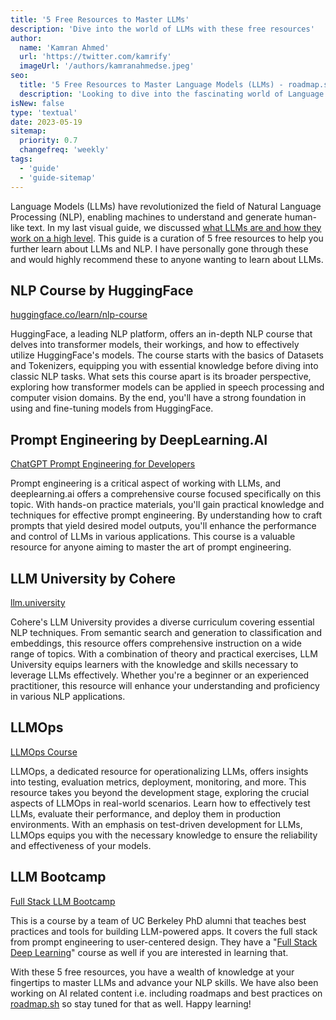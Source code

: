 ```yaml
---
title: '5 Free Resources to Master LLMs'
description: 'Dive into the world of LLMs with these free resources'
author:
  name: 'Kamran Ahmed'
  url: 'https://twitter.com/kamrify'
  imageUrl: '/authors/kamranahmedse.jpeg'
seo:
  title: '5 Free Resources to Master Language Models (LLMs) - roadmap.sh'
  description: 'Looking to dive into the fascinating world of Language Models (LLMs)? Discover the top 5 free resources that will help you learn and excel in understanding LLMs. From comprehensive tutorials to interactive courses, this blog post provides you with the ultimate guide to sharpen your skills and unravel the potential of language models. Start your journey today and become a pro in LLMs without spending a dime!'
isNew: false
type: 'textual'
date: 2023-05-19
sitemap:
  priority: 0.7
  changefreq: 'weekly'
tags:
  - 'guide'
  - 'guide-sitemap'
---
```


Language Models (LLMs) have revolutionized the field of Natural Language Processing (NLP), enabling machines to understand and generate human-like text. In my last visual guide, we discussed [what LLMs are and how they work on a high level](https://roadmap.sh/guides/introduction-to-llms). This guide is a curation of 5 free resources to help you further learn about LLMs and NLP. I have personally gone through these and would highly recommend these to anyone wanting to learn about LLMs.

## NLP Course by HuggingFace

[huggingface.co/learn/nlp-course](https://huggingface.co/learn/nlp-course/chapter1/1)

HuggingFace, a leading NLP platform, offers an in-depth NLP course that delves into transformer models, their workings, and how to effectively utilize HuggingFace's models. The course starts with the basics of Datasets and Tokenizers, equipping you with essential knowledge before diving into classic NLP tasks. What sets this course apart is its broader perspective, exploring how transformer models can be applied in speech processing and computer vision domains. By the end, you'll have a strong foundation in using and fine-tuning models from HuggingFace.

## Prompt Engineering by DeepLearning.AI

[ChatGPT Prompt Engineering for Developers](https://deeplearning.ai/short-courses/chatgpt-prompt-engineering-for-developers/)

Prompt engineering is a critical aspect of working with LLMs, and deeplearning.ai offers a comprehensive course focused specifically on this topic. With hands-on practice materials, you'll gain practical knowledge and techniques for effective prompt engineering. By understanding how to craft prompts that yield desired model outputs, you'll enhance the performance and control of LLMs in various applications. This course is a valuable resource for anyone aiming to master the art of prompt engineering.

## LLM University by Cohere

[llm.university](https://docs.cohere.com/docs/llmu)

Cohere's LLM University provides a diverse curriculum covering essential NLP techniques. From semantic search and generation to classification and embeddings, this resource offers comprehensive instruction on a wide range of topics. With a combination of theory and practical exercises, LLM University equips learners with the knowledge and skills necessary to leverage LLMs effectively. Whether you're a beginner or an experienced practitioner, this resource will enhance your understanding and proficiency in various NLP applications.

## LLMOps

[LLMOps Course](https://fullstackdeeplearning.com/llm-bootcamp/spring-2023/llmops/)

LLMOps, a dedicated resource for operationalizing LLMs, offers insights into testing, evaluation metrics, deployment, monitoring, and more. This resource takes you beyond the development stage, exploring the crucial aspects of LLMOps in real-world scenarios. Learn how to effectively test LLMs, evaluate their performance, and deploy them in production environments. With an emphasis on test-driven development for LLMs, LLMOps equips you with the necessary knowledge to ensure the reliability and effectiveness of your models.

## LLM Bootcamp

[Full Stack LLM Bootcamp](https://fullstackdeeplearning.com/llm-bootcamp/)

This is a course by a team of UC Berkeley PhD alumni that teaches best practices and tools for building LLM-powered apps. It covers the full stack from prompt engineering to user-centered design. They have a "[Full Stack Deep Learning](https://fullstackdeeplearning.com/course/)" course as well if you are interested in learning that.

With these 5 free resources, you have a wealth of knowledge at your fingertips to master LLMs and advance your NLP skills. We have also been working on AI related content i.e. including roadmaps and best practices on [roadmap.sh](https://roadmap.sh) so stay tuned for that as well. Happy learning!

